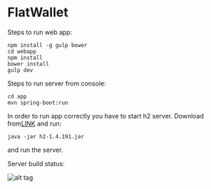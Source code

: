 # FlatWallet

Steps to run web app:
```
npm install -g gulp bower
cd webapp
npm install
bower install
gulp dev
```

Steps to run server from console:
```
cd app
mvn spring-boot:run
```
In order to run app correctly you have to start h2 server.
Download from[LINK](http://repo2.maven.org/maven2/com/h2database/h2/1.4.191/h2-1.4.191.jar) and run:
```
java -jar h2-1.4.191.jar
```
and run the server.

Server build status:

![alt tag](https://travis-ci.com/mmajews/FlatWallet.svg?token=r2WavVgpdwDCDJYpMPqG&branch=master)